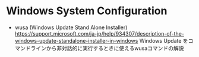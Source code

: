 # Windows System Configuration

* wusa (Windows Update Stand Alone Installer) 
  https://support.microsoft.com/ja-jp/help/934307/description-of-the-windows-update-standalone-installer-in-windows
  Windows Update をコマンドラインから非対話的に実行するときに使えるwusaコマンドの解説

